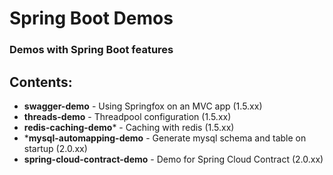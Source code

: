 # Spring Boot Demos

### Demos with Spring Boot features

## Contents:

- **swagger-demo** - Using Springfox on an MVC app (1.5.xx)
- **threads-demo** - Threadpool configuration (1.5.xx)
- **redis-caching-demo*** - Caching with redis (1.5.xx)
- ***mysql-automapping-demo** - Generate mysql schema and table on startup (2.0.xx)
- **spring-cloud-contract-demo** - Demo for Spring Cloud Contract (2.0.xx)
